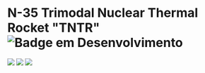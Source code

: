 # N-35 Trimodal Nuclear Thermal Rocket "TNTR" ![Badge em Desenvolvimento](http://img.shields.io/static/v1?label=Develop%20stage&message=%2035pvd&color=GREEN&style=for-the-badge)
 <img src="https://img.shields.io/badge/License-GPL_3.0-blue"> <img src="https://img.shields.io/badge/List_of_projects-here-red"> <img src="https://img.shields.io/badge/PDFs-here-8A2BE2">
